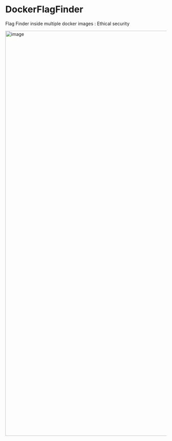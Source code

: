 # DockerFlagFinder
Flag Finder inside multiple docker images : Ethical security 

<img width="1267" alt="image" src="https://github.com/user-attachments/assets/42391bc5-524c-4c55-a95c-bb7b2d599838" />

